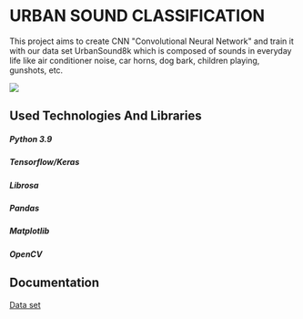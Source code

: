 
# URBAN SOUND CLASSIFICATION 

This project aims to create CNN "Convolutional Neural Network" and train it with our data set UrbanSound8k which is composed of sounds in everyday life like air conditioner noise, car horns, dog bark, children playing, gunshots, etc.


![](https://editor.analyticsvidhya.com/uploads/999181_BIpRgx5FsEMhr1k2EqBKFg.gif)


 
## Used Technologies And Libraries

##### Python 3.9
##### Tensorflow/Keras
##### Librosa
##### Pandas
##### Matplotlib
##### OpenCV




  

  
## Documentation

[Data set](https://urbansounddataset.weebly.com/urbansound8k.html)

  